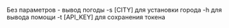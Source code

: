 Без параметров - вывод погоды
-s [CITY] для установки города
-h для вывода помощи
-t [API_KEY] для сохранения токена

